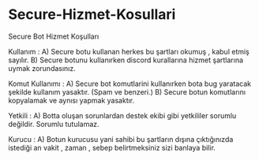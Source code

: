 # Secure-Hizmet-Kosullari
Secure Bot Hizmet Koşulları

Kullanım : A) Secure botu kullanan herkes bu şartları okumuş , kabul etmiş sayılır. B) Secure botunu kullanırken discord kurallarına hizmet şartlarına uymak zorundasınız.

Komut Kullanımı : A) Secure bot komutlarini kullanırken bota bug yaratacak şekilde kullanım yasaktır. (Spam ve benzeri.) B) Secure botun komutlarını kopyalamak ve aynısı yapmak yasaktır.

Yetkili : A) Botta oluşan sorunlardan destek ekibi gibi yetkililer sorumlu değildir. Sorumlu tutulamaz.

Kurucu : A) Botun kurucusu yani sahibi bu şartların dışına çıktığınızda istediği an vakit , zaman , sebep belirtmeksiniz sizi banlaya bilir.
